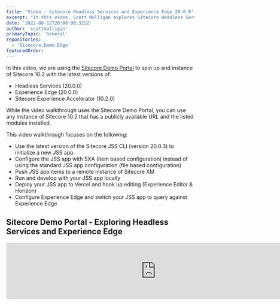 ```yaml
---
title: 'Video - Sitecore Headless Services and Experience Edge 20.0.0'
excerpt: "In this video, Scott Mulligan explores Sitecore Headless Services 20.0.0 and Experience Edge 20.0.0."
date: '2022-08-12T20:00:00.322Z'
author: 'scottmulligan'
primaryTopic: 'General'
repositories:
  - 'Sitecore.Demo.Edge'
featuredOrder:
---
```


In this video, we are using the [Sitecore Demo Portal](https://portal.sitecoredemo.com) to spin up and instance of Sitecore 10.2 with the latest versions of:
  - Headless Services (20.0.0)
  - Experience Edge (20.0.0)
  - Sitecore Experience Accelerator (10.2.0)

While the video walkthrough uses the Sitecore Demo Portal, you can use any instance of Sitecore 10.2 that has a publicly available URL and the listed modules installed.

This video walkthrough focuses on the following:
  - Use the latest version of the Sitecore JSS CLI (version 20.0.3) to initialize a new JSS app
  - Configure the JSS app with SXA (item based configuration) instead of using the standard JSS app configuration (file based configuration)
  - Push JSS app items to a remote instance of Sitecore XM
  - Run and develop with your JSS app locally
  - Deploy your JSS app to Vercel and hook up editing (Experience Editor & Horizon)
  - Configure Experience Edge and switch your JSS app to query against Experience Edge

## Sitecore Demo Portal - Exploring Headless Services and Experience Edge

<iframe width="800" src="https://www.youtube.com/embed/szpNKwxtzVY" title="YouTube video player" frameborder="0" allow="accelerometer; autoplay; clipboard-write; encrypted-media; gyroscope; picture-in-picture" allowfullscreen></iframe>